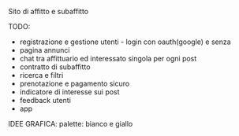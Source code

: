 Sito di affitto e subaffitto


TODO:
- registrazione e gestione utenti - login con oauth(google) e senza
- pagina annunci
- chat tra affittuario ed interessato singola per ogni post
- contratto di subaffitto
- ricerca e filtri
- prenotazione e pagamento sicuro
- indicatore di interesse sui post
- feedback utenti
- app



IDEE GRAFICA:
palette: bianco e giallo